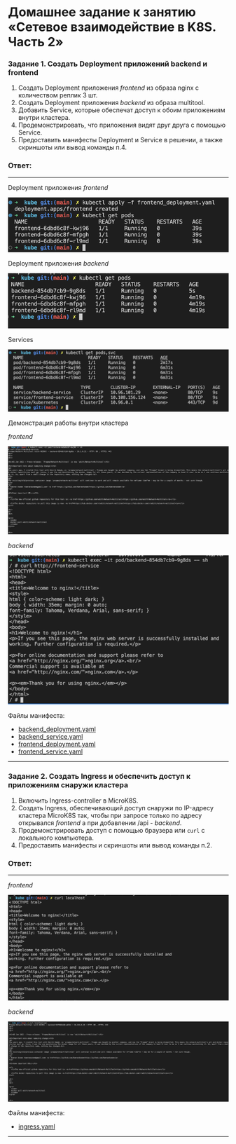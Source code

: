 # Домашнее задание к занятию «Сетевое взаимодействие в K8S. Часть 2»


### Задание 1. Создать Deployment приложений backend и frontend

1. Создать Deployment приложения _frontend_ из образа nginx с количеством реплик 3 шт.
2. Создать Deployment приложения _backend_ из образа multitool. 
3. Добавить Service, которые обеспечат доступ к обоим приложениям внутри кластера. 
4. Продемонстрировать, что приложения видят друг друга с помощью Service.
5. Предоставить манифесты Deployment и Service в решении, а также скриншоты или вывод команды п.4.

### Ответ:
---
Deployment приложения _frontend_

![kube-1](assets/img/kube-1.png)

Deployment приложения _backend_ 

![kube-2](assets/img/kube-2.png)

Services

![kube-3](assets/img/kube-3.png)

Демонстрация работы внутри кластера

_frontend_

![kube-4](assets/img/kube-4.png)

_backend_

![kube-5](assets/img/kube-5.png)


Файлы манифеста:
  - [backend_deployment.yaml](kube/backend_deployment.yaml)
  - [backend_service.yaml](kube/backend_service.yaml)
  - [frontend_deployment.yaml](kube/frontend_deployment.yaml)
  - [frontend_service.yaml](kube/frontend_service.yaml)

---




### Задание 2. Создать Ingress и обеспечить доступ к приложениям снаружи кластера

1. Включить Ingress-controller в MicroK8S.
2. Создать Ingress, обеспечивающий доступ снаружи по IP-адресу кластера MicroK8S так, чтобы при запросе только по адресу открывался _frontend_ а при добавлении /api - _backend_.
3. Продемонстрировать доступ с помощью браузера или `curl` с локального компьютера.
4. Предоставить манифесты и скриншоты или вывод команды п.2.

### Ответ:
---
_frontend_

![kube-6](assets/img/kube-6.png)

_backend_

![kube-7.png](assets/img/kube-7.png)

Файлы манифеста:
 - [ingress.yaml](kube/ingress.yaml)

---



